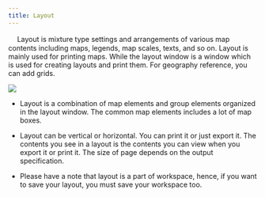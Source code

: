 ```yaml
---
title: Layout
---
```

　  Layout is mixture type settings and arrangements of various map contents including maps, legends, map scales, texts, and so on. Layout is mainly used for printing maps. While the layout window is a window which is used for creating layouts and print them. For geography reference, you can add grids. 
  
 ![](img/Layoutresult.png)       
  
- Layout is a combination of map elements and group elements organized in the layout window. The common map elements includes a lot of map boxes.
    
- Layout can be vertical or horizontal. You can print it or just export it. The contents you see in a layout is the contents you can view when you export it or print it. The size of page depends on the output specification.

- Please have a note that layout is a part of workspace, hence, if you want to save your layout, you must save your workspace too.
  